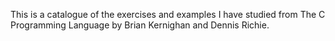 This is a catalogue of the exercises and examples I have studied from The C Programming Language by Brian Kernighan and Dennis Richie.
